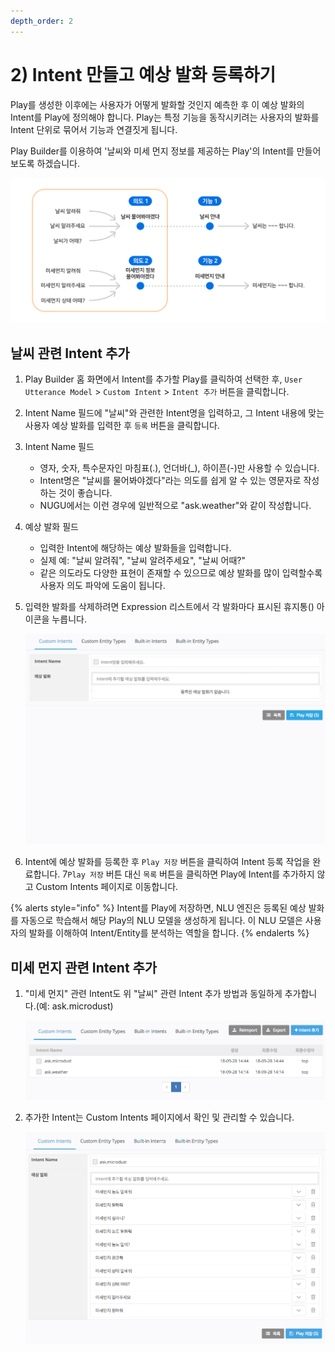 ```yaml
---
depth_order: 2
---
```


# 2) Intent 만들고 예상 발화 등록하기

Play를 생성한 이후에는 사용자가 어떻게 발화할 것인지 예측한 후 이 예상 발화의 Intent를 Play에 정의해야 합니다. Play는 특정 기능을 동작시키려는 사용자의 발화를 Intent 단위로 묶어서 기능과 연결짓게 됩니다.

Play Builder를 이용하여 '날씨와 미세 먼지 정보를 제공하는 Play'의 Intent를 만들어 보도록 하겠습니다.

![](assets/images/create-plays-with-play-builder-02.png)

## 날씨 관련 Intent 추가

1. Play Builder 홈 화면에서 Intent를 추가할 Play를 클릭하여 선택한 후, `User Utterance Model` > `Custom Intent` > `Intent 추가` 버튼을 클릭합니다.
2. Intent Name 필드에 "날씨"와 관련한 Intent명을 입력하고, 그 Intent 내용에 맞는 사용자 예상 발화를 입력한 후 `등록` 버튼을 클릭합니다.
3. Intent Name 필드

   * 영자, 숫자, 특수문자인 마침표(.), 언더바(_), 하이픈(-)만 사용할 수 있습니다.
   * Intent명은 "날씨를 물어봐야겠다"라는 의도를 쉽게 알 수 있는 영문자로 작성하는 것이 좋습니다.
   * NUGU에서는 이런 경우에 일반적으로 "ask.weather"와 같이 작성합니다.
4. 예상 발화 필드

   * 입력한 Intent에 해당하는 예상 발화들을 입력합니다.
   * 실제 예: "날씨 알려줘", "날씨 알려주세요", "날씨 어때?"
   * 같은 의도라도 다양한 표현이 존재할 수 있으므로 예상 발화를 많이 입력할수록 사용자 의도 파악에 도움이 됩니다.
5. 입력한 발화를 삭제하려면 Expression 리스트에서 각 발화마다 표시된 휴지통() 아이콘을 누릅니다.

   ![](assets/images/create-an-intent-and-custom-utterances-01.gif)
6. Intent에 예상 발화를 등록한 후 `Play 저장` 버튼을 클릭하여 Intent 등록 작업을 완료합니다.
7`Play 저장` 버튼 대신 `목록` 버튼을 클릭하면 Play에 Intent를 추가하지 않고 Custom Intents 페이지로 이동합니다.

{% alerts style="info" %}
Intent를 Play에 저장하면, NLU 엔진은 등록된 예상 발화를 자동으로 학습해서 해당 Play의 NLU 모델을 생성하게 됩니다. 이 NLU 모델은 사용자의 발화를 이해하여 Intent/Entity를 분석하는 역할을 합니다.
{% endalerts %}

## 미세 먼지 관련 Intent 추가

1. "미세 먼지" 관련 Intent도 위 "날씨" 관련 Intent 추가 방법과 동일하게 추가합니다.(예: ask.microdust)

   ![](assets/images/create-an-intent-and-custom-utterances-02.png)
2. 추가한 Intent는 Custom Intents 페이지에서 확인 및 관리할 수 있습니다.

   ![](assets/images/create-an-intent-and-custom-utterances-03.png)
